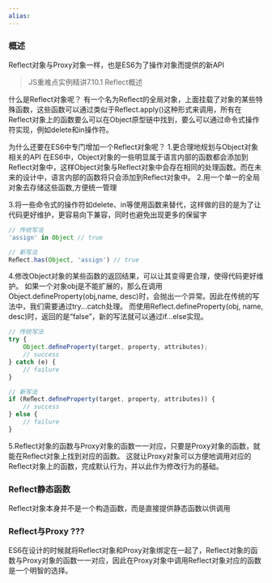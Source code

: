 ```yaml
---
alias:
---
```


### 概述
Reflect对象与Proxy对象一样，也是ES6为了操作对象而提供的新API
>JS重难点实例精讲7.10.1 Reflect概述

什么是Reflect对象呢？
有一个名为Reflect的全局对象，上面挂载了对象的某些特殊函数，这些函数可以通过类似于Reflect.apply()这种形式来调用，所有在Reflect对象上的函数要么可以在Object原型链中找到，要么可以通过命令式操作符实现，例如delete和in操作符。

为什么还要在ES6中专门增加一个Reflect对象呢？
1.更合理地规划与Object对象相关的API
在ES6中，Object对象的一些明显属于语言内部的函数都会添加到Reflect对象中，这样Object对象与Reflect对象中会存在相同的处理函数。而在未来的设计中，语言内部的函数将只会添加到Reflect对象中。
2.用一个单一的全局对象去存储这些函数,方便统一管理

3.将一些命令式的操作符如delete、in等使用函数来替代，这样做的目的是为了让代码更好维护，更容易向下兼容，同时也避免出现更多的保留字
```js
// 传统写法
'assign' in Object // true

// 新写法
Reﬂect.has(Object, 'assign') // true
```

4.修改Object对象的某些函数的返回结果，可以让其变得更合理，使得代码更好维护。
如果一个对象obj是不能扩展的，那么在调用Object.defineProperty(obj,name, desc)时，会抛出一个异常。因此在传统的写法中，我们需要通过try...catch处理。
而使用Reflect.defineProperty(obj, name, desc)时，返回的是“false”，新的写法就可以通过if...else实现。
```js
// 传统写法
try {
    Object.deﬁneProperty(target, property, attributes);
    // success
} catch (e) {
    // failure
}

// 新写法
if (Reﬂect.deﬁneProperty(target, property, attributes)) {
    // success
} else {
    // failure
}
```

5.Reflect对象的函数与Proxy对象的函数一一对应，只要是Proxy对象的函数，就能在Reflect对象上找到对应的函数。
这就让Proxy对象可以方便地调用对应的Reflect对象上的函数，完成默认行为，并以此作为修改行为的基础。

### Reflect静态函数
Reflect对象本身并不是一个构造函数，而是直接提供静态函数以供调用


### Reflect与Proxy ???
ES6在设计的时候就将Reflect对象和Proxy对象绑定在一起了，Reflect对象的函数与Proxy对象的函数一一对应，因此在Proxy对象中调用Reflect对象对应的函数是一个明智的选择。

